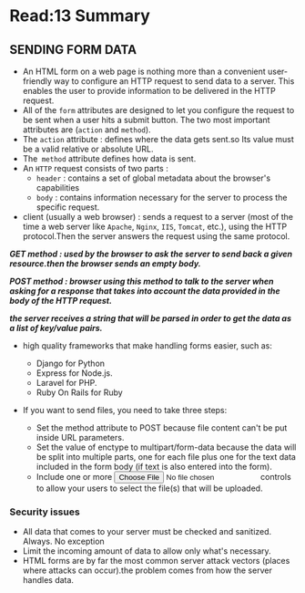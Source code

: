 # Read:13 Summary 
## SENDING FORM DATA

* An HTML form on a web page is nothing more than a convenient user-friendly way to configure an HTTP request to send data to a server. This enables
the user to provide information to be delivered in the HTTP request.
* All of the `form` attributes are designed to let you configure the request to be sent when a user hits a submit button. The two most important attributes
are (`action` and `method`).
* The `action` attribute : defines where the data gets sent.so Its value must be a valid relative or absolute URL.
* The` method` attribute defines how data is sent.
* An `HTTP` request consists of two parts :
  * `header` : contains a set of global metadata about the browser's capabilities
  * `body` : contains information necessary for the server to process the specific request.
* client (usually a web browser) : sends a request to a server (most of the time a web server like `Apache`, `Nginx`, `IIS`, `Tomcat`, etc.), 
using the HTTP protocol.Then the  server answers the request using the same protocol.

***GET method : used by the browser to ask the server to send back a given resource.then the browser sends an empty body.***

***POST method : browser using this method to talk to the server when asking for a response that takes into account the data provided
in the body of the HTTP request.***

***the server receives a string that will be parsed in order to get the data as a list of key/value pairs.***

* high quality frameworks that make handling forms easier, such as:
  * Django for Python
  * Express for Node.js.
  * Laravel for PHP.
  * Ruby On Rails for Ruby

* If you want to send files, you need to take three steps:

  * Set the method attribute to POST because file content can't be put inside URL parameters.
  * Set the value of enctype to multipart/form-data because the data will be split into multiple parts, one for each file plus one for the text data included in the form body (if text is also entered into the form).
  * Include one or more <input type="file"> controls to allow your users to select the file(s) that will be uploaded.
  
### Security issues
* All data that comes to your server must be checked and sanitized. Always. No exception
* Limit the incoming amount of data to allow only what's necessary.
* HTML forms are by far the most common server attack vectors (places where attacks can occur).the problem comes from how the server 
handles data.

